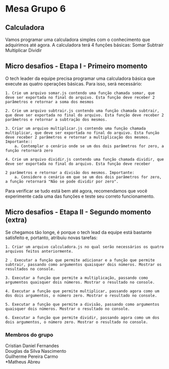 # Mesa Grupo 6

##  Calculadora
<p>
Vamos programar uma calculadora simples com o conhecimento que adquirimos até agora.
    A calculadora terá 4 funções básicas:
    Somar
    Subtrair
    Multiplicar
    Dividir
</p>

## Micro desafios - Etapa I - Primeiro momento

<p>O tech leader da equipe precisa programar uma calculadora básica que execute as quatro operações básicas. Para isso, será necessário:</p>

    1. Crie um arquivo somar.js contendo uma função chamada somar, que deve ser exportada no final do arquivo. Esta função deve receber 2 parâmetros e retornar a soma dos mesmos
    
    2. Crie um arquivo subtrair.js contendo uma função chamada subtrair, que deve ser exportada no final do arquivo. Esta função deve receber 2 parâmetros e retornar a subtração dos mesmos.
    
    3. Criar um arquivo multiplicar.js contendo uma função chamada multiplicar, que deve ser exportada no final do arquivo. Esta função deve receber 2 parâmetros e retornar a multiplicação dos mesmos. Importante::
        a. Contemplar o cenário onde se um dos dois parâmetros for zero, a função retornará zero
    
    4. Crie um arquivo dividir.js contendo uma função chamada dividir, que deve ser exportada no final do arquivo. Esta função deve receber 
    
    2 parâmetros e retornar a divisão dos mesmos. Importante:
        a. Considere o cenário em que se um dos dois parâmetros for zero, a função retornará "Não se pode dividir por zero".

<p>Para verificar se tudo está bem até agora, recomendamos que você experimente cada uma das funções e teste seu correto funcionamento.
</p>

## Micro desafios - Etapa II - Segundo momento (extra)

<p>Se chegamos tão longe, é porque o tech lead da equipe está bastante satisfeito e, portanto, atribuiu novas tarefas:</p>

    1. Criar um arquivo calculadora.js no qual serão necessários os quatro arquivos feitos anteriormente.

    2 . Executar a função que permite adicionar e a função que permite subtrair, passando como argumentos quaisquer dois números. Mostrar os resultados no console.

    3. Executar a função que permite a multiplicação, passando como argumentos quaisquer dois números. Mostrar o resultado no console.

    4. Executar a função que permite multiplicar, passando agora como um dos dois argumentos, o número zero. Mostrar o resultado no console.

    5. Executar a função que permite a divisão, passando como argumentos quaisquer dois números. Mostrar o resultado no console.

    6. Executar a função que permite dividir, passando agora como um dos dois argumentos, o número zero. Mostrar o resultado no console.

### Membros do grupo

<p>
    Cristian Daniel Fernandes<br>
    Douglas da Silva Nascimento<br>
    Guilherme Pereira Carmo<br>
    *Matheus Abreu
</p>

